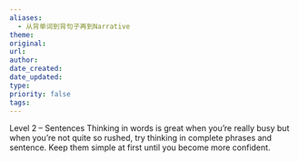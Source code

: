 ```yaml
---
aliases:
  - 从背单词到背句子再到Narrative
theme: 
original: 
url: 
author: 
date_created: 
date_updated: 
type: 
priority: false
tags:
---
```

Level 2 – Sentences
Thinking in words is great when you’re really busy but when you’re not 
quite so rushed, try thinking in complete phrases and sentence.
Keep them simple at first until you become more confident.

